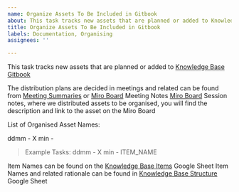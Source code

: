 ```yaml
---
name: Organize Assets To Be Included in Gitbook
about: This task tracks new assets that are planned or added to Knowledge Base Gitbook
title: Organize Assets To Be Included in Gitbook
labels: Documentation, Organising
assignees: ''

---
```


This task tracks new assets that are planned or added to [Knowledge Base Gitbook](https://ambassadorss-organization.gitbook.io/knowledge-base)

The distribution plans are decided in meetings and related can be found from [Meeting Summaries](https://archives-dashboard.netlify.app/search?tab=meetings&workgroup=96f6ef88-5285-4ec6-8fe4-f2ab0347be00) or [Miro Board](https://miro.com/app/board/uXjVN-9yivE=/) Meeting Notes
[Miro Board](?moveToWidget=3458764632735545175&cot=10) Session notes, where we distributed assets to be organised, you will find the description and link to the asset on the Miro Board

List of Organised Asset Names:

ddmm - X min -

> Example Tasks:
> ddmm - X min - ITEM_NAME

Item Names can be found on the [Knowledge Base Items](https://docs.google.com/spreadsheets/d/1fWHDw7Y7rSw9lffSDwEnmw3G_dyi6L2WqnJila2jvww) Google Sheet
Item Names and related rationale can be found in [Knowledge Base Structure](https://docs.google.com/spreadsheets/d/1ykSOOcXzv_fXQg53HBm54ibc_KtUou13g0JYPbvpEp8/edit?gid=1594458480#gid=1594458480) Google Sheet
